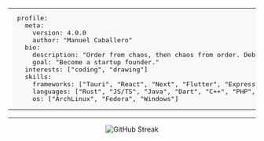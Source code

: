 <div align="center" style="width: 100%;">
  <table style="width: 100%;">
    <tr>
      <td style="width: 70%;">
<pre style="width: 100%; margin: 0; padding: 10px; overflow: auto; background: #f6f8fa; border-radius: 6px;" lang="yaml">
profile:
  meta:
    version: 4.0.0
    author: "Manuel Caballero"
  bio:
    description: "Order from chaos, then chaos from order. Debug & Repeat."
    goal: "Become a startup founder."
  interests: ["coding", "drawing"]
  skills:
    frameworks: ["Tauri", "React", "Next", "Flutter", "Express", "Dotnet"]
    languages: ["Rust", "JS/TS", "Java", "Dart", "C++", "PHP", "C#"]
    os: ["ArchLinux", "Fedora", "Windows"]
</pre>
      </td>
      <td style="width: 30%;">
<pre style="margin: 0; padding: 10px;">
⠀⠀⠀⠀⠀⠀⠀⠀⠀⢀⣤⣶⡋⠁⠀⠀⠀⠀⢀⣀⣀⡀
⠀⠀⠀⠀⠀⠠⠒⣶⣶⣿⣿⣷⣾⣿⣿⣿⣿⣛⣋⣉⠀⠀
⠀⠀⠀⠀⢀⣤⣞⣫⣿⣿⣿⡻⢿⣿⣿⣿⣿⣿⣦⡀⠀⠀
⠀⠀⣶⣾⡿⠿⠿⠿⠿⠋⠈⠀⣸⣿⣿⣿⣿⣷⡈⠙⢆⠀
⠀⠀⠉⠁⠀⠤⣤⣤⣤⣤⣶⣾⣿⣿⣿⣿⠿⣿⣷⠀⠀⠀
⠀⠀⣠⣴⣾⣿⣿⣿⣿⣿⣿⣿⣿⡿⠟⠁⠀⢹⣿⠀⠀⠀
⢠⣾⣿⣿⣿⣿⠟⠋⠉⠛⠋⠉⠁⣀⠀⠀⠀⠸⠃⠀⠀⠀
⣿⣿⣿⣿⠹⣇⠀⠀⠀⠀⢀⡀⠀⢀⡙⢷⣦⣄⡀⠀⠀⠀
⣿⢿⣿⣿⣷⣦⠤⠤⠀⠀⣠⣿⣶⣶⣿⣿⣿⣿⣿⣷⣄⠀
⠈⠈⣿⡿⢿⣿⣿⣷⣿⣿⡿⢿⣿⣿⣁⡀⠀⠀⠉⢻⣿⣧
⠀⢀⡟⠀⠀⠉⠛⠙⠻⢿⣦⡀⠙⠛⠯⠤⠄⠀⠀⠈⠈⣿
⠀⠈⠀⠀⠀⠀⠀⠀⠀⠀⠈⠻⡆⠀⠀⠀⠀⠀⠀⠀⢀⠟
</pre>
      </td>
    </tr>
  </table>
</div>

<hr >

<div align="center" style="width: 100%;">

![GitHub Streak](https://streak-stats.demolab.com/?user=zorncbllr&theme=merko)

</div>